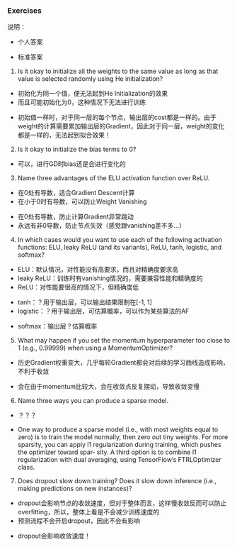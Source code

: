### Exercises

说明：
- 个人答案 
* 标准答案

1. Is it okay to initialize all the weights to the same value as long as that value is selected randomly using He initialization?
- 初始化为同一个值，便无法起到He Initialization的效果
- 而且可能初始化为0，这种情况下无法进行训练
* 初始值一样时，对于同一层的每个节点，输出层的cost都是一样的。由于weight的计算需要累加输出层的Gradient，因此对于同一层，weight的变化都是一样的，无法起到拟合效果！

2. Is it okay to initialize the bias terms to 0?
- 可以，进行GD时bias还是会进行变化的

3. Name three advantages of the ELU activation function over ReLU.
- 在0处有导数，适合Gradient Descent计算
- 在小于0时有导数，可以防止Weight Vanishing 

* 在0处有导数，防止计算Gradient异常跳动
* 永远有非0导数，防止节点失效（感觉跟vanishing差不多...）


4. In which cases would you want to use each of the following activation functions: ELU, leaky ReLU (and its variants), ReLU, tanh, logistic, and softmax?
- ELU：默认情况，对性能没有高要求，而且对精确度要求高
- leaky ReLU：训练时有vanishing情况的，需要兼容性能和精确度的
- ReLU：对性能要很高的情况下，但精确度低
* tanh：？用于输出层，可以输出结果限制在[-1, 1]
* logistic：？用于输出层，可估算概率，可以作为某些算法的AF
- softmax：输出层？估算概率


5. What may happen if you set the momentum hyperparameter too close to 1 (e.g., 0.99999) when using a MomentumOptimizer?
- 历史Gradient权重变大，几乎每轮Gradient都会对后续的学习曲线造成影响，不利于收敛
* 会在由于momentum比较大，会在收敛点反复摆动，导致收敛变慢


6. Name three ways you can produce a sparse model.
- ？？？
* One way to produce a sparse model (i.e., with most weights equal to zero) is to train the model normally,
  then zero out tiny weights. For more sparsity, you can apply l1 regularization during training,
  which pushes the optimizer toward spar‐ sity. A third option is to combine l1 regularization with dual averaging, 
  using TensorFlow’s FTRLOptimizer class.


7. Does dropout slow down training? Does it slow down inference (i.e., making predictions on new instances)?
- dropout会影响节点的收敛速度，但对于整体而言，这样慢收敛反而可以防止overfitting，所以，整体上看是不会减少训练速度的 
- 预测流程不会开启dropout，因此不会有影响
* dropout会影响收敛速度！


